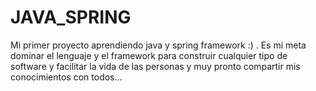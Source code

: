 # JAVA_SPRING
Mi primer proyecto aprendiendo java y spring framework :) . Es mi meta dominar el lenguaje y el framework para construir cualquier tipo de software y facilitar la vida de las personas y muy pronto compartir mis conocimientos con todos... 
